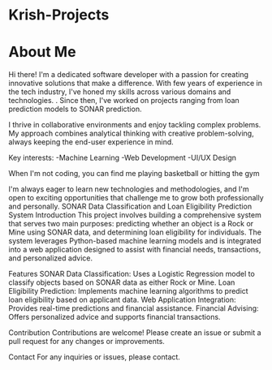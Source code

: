 # Krish-Projects

# About Me

Hi there! I'm a dedicated software developer with a passion for creating innovative solutions that make a difference. With few years of experience in the tech industry, I've honed my skills across various domains and technologies.
. Since then, I've worked on projects ranging from loan prediction models to SONAR prediction.

I thrive in collaborative environments and enjoy tackling complex problems. My approach combines analytical thinking with creative problem-solving, always keeping the end-user experience in mind.

Key interests:
-Machine Learning
-Web Development
-UI/UX Design

When I'm not coding, you can find me playing basketball or hitting the gym

I'm always eager to learn new technologies and methodologies, and I'm open to exciting opportunities that challenge me to grow both professionally and personally.
SONAR Data Classification and Loan Eligibility Prediction System
Introduction
This project involves building a comprehensive system that serves two main purposes: predicting whether an object is a Rock or Mine using SONAR data, and determining loan eligibility for individuals. The system leverages Python-based machine learning models and is integrated into a web application designed to assist with financial needs, transactions, and personalized advice.

Features
SONAR Data Classification: Uses a Logistic Regression model to classify objects based on SONAR data as either Rock or Mine.
Loan Eligibility Prediction: Implements machine learning algorithms to predict loan eligibility based on applicant data.
Web Application Integration: Provides real-time predictions and financial assistance.
Financial Advising: Offers personalized advice and supports financial transactions.


Contribution
Contributions are welcome! Please create an issue or submit a pull request for any changes or improvements.


Contact
For any inquiries or issues, please contact.
